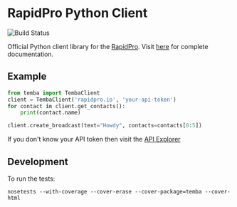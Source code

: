 RapidPro Python Client
======================

![Build Status](https://travis-ci.org/rapidpro/rapidpro-python.svg?branch=master)

Official Python client library for the [RapidPro](http://rapidpro.github.io/rapidpro/).
Visit [here](http://rapidpro-python.readthedocs.org/) for complete documentation.

Example
-------

```python
from temba import TembaClient
client = TembaClient('rapidpro.io', 'your-api-token')
for contact in client.get_contacts():
    print(contact.name)

client.create_broadcast(text="Howdy", contacts=contacts[0:5])
```

If you don't know your API token then visit the [API Explorer](http://rapidpro.io/api/v1/explorer)

Development
-----------

To run the tests:

```
nosetests --with-coverage --cover-erase --cover-package=temba --cover-html
```
